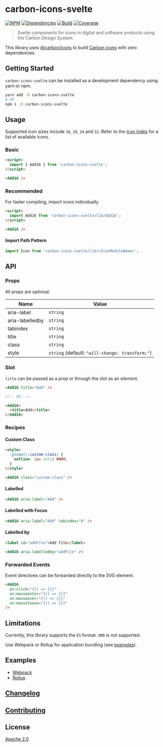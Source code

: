 # carbon-icons-svelte

[![NPM][npm]][npm-url]
[![Dependencies][deps]][deps-badge]
[![Build][build]][build-badge]
[![Coverage][codecov-shield]][codecov]

> Svelte components for icons in digital and software products using the Carbon Design System.

This library uses [@carbon/icons](https://github.com/carbon-design-system/carbon/tree/master/packages/icons) to build [Carbon icons](https://www.carbondesignsystem.com/guidelines/icons/library) with zero dependencies.

## Getting Started

`carbon-icons-svelte` can be installed as a development dependency using yarn or npm.

```bash
yarn add -D carbon-icons-svelte
# OR
npm i -D carbon-icons-svelte
```

## Usage

Supported icon sizes include `16`, `20`, `24` and `32`. Refer to the [Icon Index](docs/ICON_INDEX.md) for a list of available icons.

### Basic

```html
<script>
  import { Add16 } from 'carbon-icons-svelte';
</script>

<Add16 />
```

### Recommended

For faster compiling, import icons individually.

```html
<script>
  import Add16 from 'carbon-icons-svelte/lib/Add16';
</script>

<Add16 />
```

#### Import Path Pattern

```js
import Icon from 'carbon-icons-svelte/lib/<IconModuleName>';
```

## API

### Props

All props are optional.

| Name            | Value                                           |
| --------------- | ----------------------------------------------- |
| aria-label      | `string`                                        |
| aria-labelledby | `string`                                        |
| tabindex        | `string`                                        |
| title           | `string`                                        |
| class           | `string`                                        |
| style           | `string` (default: `"will-change: transform;"`) |

### Slot

`title` can be passed as a prop or through the slot as an element.

```html
<Add16 title="Add" />

<!-- OR -->

<Add16>
  <title>Add</title>
</Add16>
```

### Recipes

#### Custom Class

```html
<style>
  :global(.custom-class) {
    outline: 1px solid #000;
  }
</style>

<Add16 class="custom-class" />
```

#### Labelled

```html
<Add16 aria-label="Add" />
```

#### Labelled with Focus

```html
<Add16 aria-label="Add" tabindex="0" />
```

#### Labelled by

```html
<label id="addFile">Add file</label>

<Add16 aria-labelledby="addFile" />
```

### Forwarded Events

Event directives can be forwarded directly to the SVG element.

```html
<Add16
  on:click="{() => {}}"
  on:mouseenter="{() => {}}"
  on:mouseover="{() => {}}"
  on:mouseleave="{() => {}}"
/>
```

## Limitations

Currently, this library supports the `ES` format. `UMD` is not supported.

Use Webpack or Rollup for application bundling (see [examples](examples)).

## Examples

- [Webpack](examples/webpack)
- [Rollup](examples/rollup)

## [Changelog](CHANGELOG.md)

## [Contributing](CONTRIBUTING.md)

## License

[Apache 2.0](LICENSE)

[npm]: https://img.shields.io/npm/v/carbon-icons-svelte.svg?color=blue
[npm-url]: https://npmjs.com/package/carbon-icons-svelte
[deps]: https://david-dm.org/ibm/carbon-icons-svelte/status.svg
[deps-badge]: https://david-dm.org/ibm/carbon-icons-svelte
[build]: https://travis-ci.com/ibm/carbon-icons-svelte.svg?branch=master
[build-badge]: https://travis-ci.com/ibm/carbon-icons-svelte
[codecov]: https://codecov.io/gh/ibm/carbon-icons-svelte
[codecov-shield]: https://img.shields.io/codecov/c/github/ibm/carbon-icons-svelte.svg
